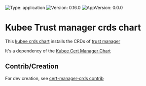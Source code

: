 

[//]: # (README.md generated by gotmpl. DO NOT EDIT.)

![Type: application](https://img.shields.io/badge/Type-application-informational?style=flat-square) ![Version: 0.16.0](https://img.shields.io/badge/Version-0.16.0-informational?style=flat-square) ![AppVersion: 0.0.0](https://img.shields.io/badge/AppVersion-0.0.0-informational?style=flat-square)

# Kubee Trust manager crds chart

This [kubee crds chart](../../docs/site/crds-chart.md) installs the CRDs of [trust manager](https://cert-manager.io/docs/trust/trust-manager/)

It's a dependency of the [Kubee Cert Manager Chart](../cert-manager/README.md)

## Contrib/Creation

For dev creation, see [cert-manager-crds contrib](../cert-manager-crds/contrib/contrib.md)